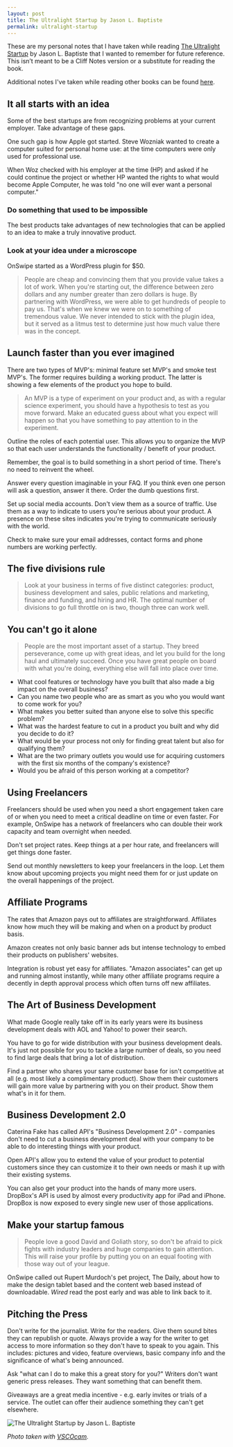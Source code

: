 ```yaml
---
layout: post
title: The Ultralight Startup by Jason L. Baptiste
permalink: ultralight-startup
---
```


These are my personal notes that I have taken while reading [The Ultralight Startup](http://www.amazon.com/The-Ultralight-Startup-Launching-Business/dp/159184486X) by Jason L. Baptiste that I wanted to remember for future reference. This isn’t meant to be a Cliff Notes version or a substitute for reading the book.

Additional notes I've taken while reading other books can be found [here](http://laprade.org/book-notes/).

## It all starts with an idea

Some of the best startups are from recognizing problems at your current employer.  Take advantage of these gaps.

One such gap is how Apple got started.  Steve Wozniak wanted to create a computer suited for personal home use: at the time computers were only used for professional use.

When Woz checked with his employer at the time (HP) and asked if he could continue the project or whether HP wanted the rights to what would become Apple Computer, he was told "no one will ever want a personal computer."

<!-- more -->

### Do something that used to be impossible

The best products take advantages of new technologies that can be applied to an idea to make a truly innovative product.

### Look at your idea under a microscope

OnSwipe started as a WordPress plugin for $50.

> People are cheap and convincing them that you provide value takes a lot of work. When you're starting out, the difference between zero dollars and any number greater than zero dollars is huge.  By partnering with WordPress, we were able to get hundreds of people to pay us.  That's when we knew we were on to something of tremendous value.  We never intended to stick with the plugin idea, but it served as a litmus test to determine just how much value there was in the concept.

## Launch faster than you ever imagined

There are two types of MVP's: minimal feature set MVP's and smoke test MVP's.  The former requires building a working product.  The latter is showing a few elements of the product you hope to build.

> An MVP is a type of experiment on your product and, as with a regular science experiment, you should have a hypothesis to test as you move forward.  Make an educated guess about what you expect will happen so that you have something to pay attention to in the experiment.

Outline the roles of each potential user.  This allows you to organize the MVP so that each user understands the functionality / benefit of your product.

Remember, the goal is to build something in a short period of time. There's no need to reinvent the wheel.

Answer every question imaginable in your FAQ.  If you think even one person will ask a question, answer it there.  Order the dumb questions first.

Set up social media accounts.  Don't view them as a source of traffic.  Use them as a way to indicate to users you're serious about your product.  A presence on these sites indicates you're trying to communicate seriously with the world.

Check to make sure your email addresses, contact forms and phone numbers are working perfectly.

## The five divisions rule

> Look at your business in terms of five distinct categories: product, business development and sales, public relations and marketing, finance and funding, and hiring and HR.  The optimal number of divisions to go full throttle on is two, though three can work well.

## You can't go it alone

> People are the most important asset of a startup.  They breed perseverance, come up with great ideas, and let you build for the long haul and ultimately succeed.  Once you have great people on board with what you're doing, everything else will fall into place over time.

- What cool features or technology have you built that also made a big impact on the overall business?
- Can you name two people who are as smart as you who you would want to come work for you?
- What makes you better suited than anyone else to solve this specific problem?
- What was the hardest feature to cut in a product you built and why did you decide to do it?
- What would be your process not only for finding great talent but also for qualifying them?
- What are the two primary outlets you would use for acquiring customers with the first six months of the company's existence?
- Would you be afraid of this person working at a competitor?

## Using Freelancers

Freelancers should be used when you need a short engagement taken care of or when you need to meet a critical deadline on time or even faster.  For example, OnSwipe has a network of freelancers who can double their work capacity and team overnight when needed.

Don't set project rates. Keep things at a per hour rate, and freelancers will get things done faster.

Send out monthly newsletters to keep your freelancers in the loop.  Let them know about upcoming projects you might need them for or just update on the overall happenings of the project.

## Affiliate Programs

The rates that Amazon pays out to affiliates are straightforward.  Affiliates know how much they will be making and when on a product by product basis.

Amazon creates not only basic banner ads but intense technology to embed their products on publishers' websites.

Integration is robust yet easy for affiliates.  "Amazon associates" can get up and running almost instantly, while many other affiliate programs require a decently in depth approval process which often turns off new affiliates.

## The Art of Business Development

What made Google really take off in its early years were its business development deals with AOL and Yahoo! to power their search.

You have to go for wide distribution with your business development deals.  It's just not possible for you to tackle a large number of deals, so you need to find large deals that bring a lot of distribution.

Find a partner who shares your same customer base for isn't competitive at all (e.g. most likely a complimentary product).  Show them their customers will gain more value by partnering with you on their product.  Show them what's in it for them.

## Business Development 2.0

Caterina Fake has called API's "Business Development 2.0" - companies don't need to cut a business development deal with your company to be able to do interesting things with your product.

Open API's allow you to extend the value of your product to potential customers since they can customize it to their own needs or mash it up with their existing systems.

You can also get your product into the hands of many more users.  DropBox's API is used by almost every productivity app for iPad and iPhone.  DropBox is now exposed to every single new user of those applications.

## Make your startup famous

> People love a good David and Goliath story, so don't be afraid to pick fights with industry leaders and huge companies to gain attention.  This will raise your profile by putting you on an equal footing with those way out of your league.

OnSwipe called out Rupert Murdoch's pet project, The Daily, about how to make the design tablet based and the content web based instead of downloadable.  _Wired_ read the post early and was able to link back to it.

## Pitching the Press

Don't write for the journalist. Write for the readers.  Give them sound bites they can republish or quote.  Always provide a way for the writer to get access to more information so they don't have to speak to you again.  This includes: pictures and video, feature overviews, basic company info and the significance of what's being announced.

Ask "what can I do to make this a great story for you?" Writers don't want generic press releases.  They want something that can benefit them.

Giveaways are a great media incentive - e.g. early invites or trials of a service.  The outlet can offer their audience something they can't get elsewhere.

![The Ultralight Startup by Jason L. Baptiste](http://laprade.org/wp-content/uploads/2014/09/2014-09-24-08.58.53-1.jpg)

_Photo taken with [VSCOcam](http://vsco.co/)._
